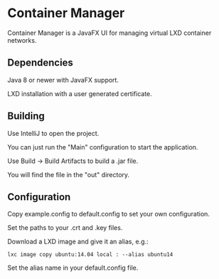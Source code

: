 # Container Manager
Container Manager is a JavaFX UI for managing virtual LXD container networks.


## Dependencies
Java 8 or newer with JavaFX support.

LXD installation with a user generated certificate.

## Building
Use IntelliJ to open the project.

You can just run the "Main" configuration to start the application.

Use Build -> Build Artifacts to build a .jar file.

You will find the file in the "out" directory.


## Configuration
Copy example.config to default.config to set your own configuration.

Set the paths to your .crt and .key files.

Download a LXD image and give it an alias, e.g.:

``lxc image copy ubuntu:14.04 local : --alias ubuntu14``

Set the alias name in your default.config file.